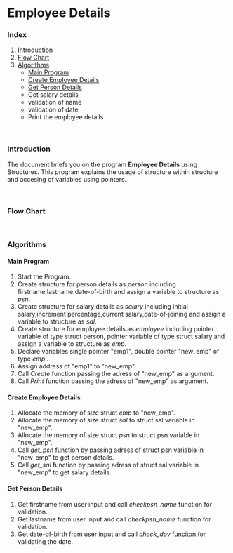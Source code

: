 # Employee Details

<h3>Index</h3>
<ol>
<li><a href="#Introduction">Introduction</a></li>
<li><a href="#Flowchart">Flow Chart</a></li>
<li><a href="#algorithm">Algorithms</a>
  <ul>
    <li><a href="#main">Main Program</a></li>
     <li><a href="#create">Create Employee Details</a></li>
     <li><a href="#getpsn">Get Person Details</a></li>
     <li>Get salary details</li>
     <li>validation of name</li>
     <li>validation of date</li>
     <li>Print the employee details</li>
    </ul>
  </li>
    </ol><br>

<h3 id="Introduction">Introduction</h3>
<p>The document briefs you on the program <b>Employee Details</b> using Structures. This program explains the usage of structure within structure and accesing of variables using pointers.</p><br>

<h3 id="Flowchart">Flow Chart</h3>

<br>
<h3 id="algorithm">Algorithms</h3>
<h4 id="main">Main Program</h4>
<ol>
<li>Start the Program.</li>
<li>Create structure for person details as <i>person</i> including firstname,lastname,date-of-birth and assign a variable to structure as <i>psn</i>.</li>
<li>Create structure for salary details as <i>salary</i> including initial salary,increment percentage,current salary,date-of-joining and assign a variable to structure as <i>sal</i>.</li>
<li>Create structure for employee details as <i>employee</i> including pointer variable of type struct person, pointer variable of type struct salary and assign a variable to structure as <i>emp</i>.</li>
<li>Declare variables single pointer "emp1", double pointer "new_emp" of type <i>emp</i> .</li>
<li>Assign address of "emp1" to "new_emp".</li>
<li>Call <i>Create</i> function passing the adress of "new_emp" as argument.</li>
<li>Call <i>Print</i> function passing the adress of "new_emp" as argument.</li>
</ol>

<h4 id="create">Create Employee Details</h4>
<ol>
<li>Allocate the memory of size struct <i>emp</i> to "new_emp".</li>
<li>Allocate the memory of size struct <i>sal</i> to struct sal variable in "new_emp".</li>
<li>Allocate the memory of size struct <i>psn</i> to struct psn variable in "new_emp".</li>
<li>Call <i>get_psn</i> function by passing adress of struct psn variable in "new_emp" to get person details. </li>
  <li>Call <i>get_sal</i> function by passing adress of struct sal variable in "new_emp" to get salary details. </li>
</ol>

<h4 id="getpsn">Get Person Details</h4>
<ol>
  <li>Get firstname from user input and call <i>checkpsn_name</i> function for validation.</li>
  <li>Get lastname from user input and call <i>checkpsn_name</i> function for validation.</li>
  <li>Get date-of-birth from user input and call <i>check_dov</i> funciton for validating the date. </li>
</ol>
